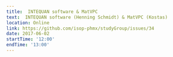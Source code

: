 ```yaml
---
title:  INTEQUAN software & MatVPC
text:  INTEQUAN software (Henning Schmidt) & MatVPC (Kostas)
location: Online
link: https://github.com/isop-phmx/studyGroup/issues/34
date: 2017-06-02
startTime: '12:00'
endTime: '13:00'
---
```

